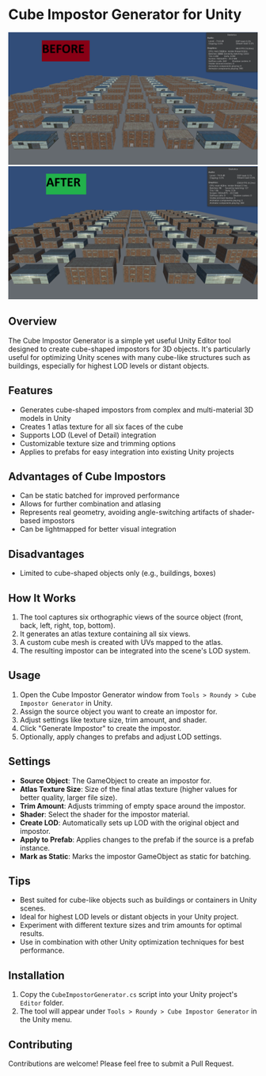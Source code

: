 # Cube Impostor Generator for Unity

![Before Optimization](before.png)
![After Optimization](after.png)

## Overview

The Cube Impostor Generator is a simple yet useful Unity Editor tool designed to create cube-shaped impostors for 3D objects. It's particularly useful for optimizing Unity scenes with many cube-like structures such as buildings, especially for highest LOD levels or distant objects.

## Features

- Generates cube-shaped impostors from complex and multi-material 3D models in Unity
- Creates 1 atlas texture for all six faces of the cube
- Supports LOD (Level of Detail) integration
- Customizable texture size and trimming options
- Applies to prefabs for easy integration into existing Unity projects

## Advantages of Cube Impostors

- Can be static batched for improved performance
- Allows for further combination and atlasing
- Represents real geometry, avoiding angle-switching artifacts of shader-based impostors
- Can be lightmapped for better visual integration

## Disadvantages

- Limited to cube-shaped objects only (e.g., buildings, boxes)

## How It Works

1. The tool captures six orthographic views of the source object (front, back, left, right, top, bottom).
2. It generates an atlas texture containing all six views.
3. A custom cube mesh is created with UVs mapped to the atlas.
4. The resulting impostor can be integrated into the scene's LOD system.

## Usage

1. Open the Cube Impostor Generator window from `Tools > Roundy > Cube Impostor Generator` in Unity.
2. Assign the source object you want to create an impostor for.
3. Adjust settings like texture size, trim amount, and shader.
4. Click "Generate Impostor" to create the impostor.
5. Optionally, apply changes to prefabs and adjust LOD settings.

## Settings

- **Source Object**: The GameObject to create an impostor for.
- **Atlas Texture Size**: Size of the final atlas texture (higher values for better quality, larger file size).
- **Trim Amount**: Adjusts trimming of empty space around the impostor.
- **Shader**: Select the shader for the impostor material.
- **Create LOD**: Automatically sets up LOD with the original object and impostor.
- **Apply to Prefab**: Applies changes to the prefab if the source is a prefab instance.
- **Mark as Static**: Marks the impostor GameObject as static for batching.

## Tips

- Best suited for cube-like objects such as buildings or containers in Unity scenes.
- Ideal for highest LOD levels or distant objects in your Unity project.
- Experiment with different texture sizes and trim amounts for optimal results.
- Use in combination with other Unity optimization techniques for best performance.

## Installation

1. Copy the `CubeImpostorGenerator.cs` script into your Unity project's `Editor` folder.
2. The tool will appear under `Tools > Roundy > Cube Impostor Generator` in the Unity menu.

## Contributing

Contributions are welcome! Please feel free to submit a Pull Request.

